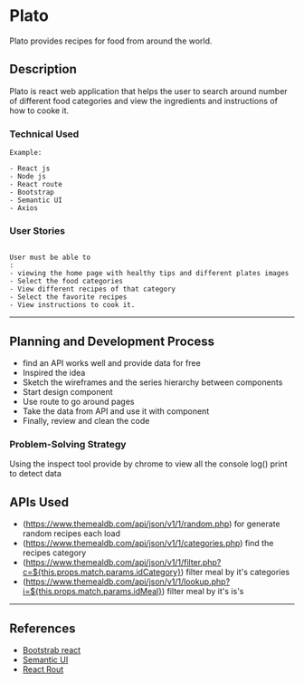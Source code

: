 # Plato 

Plato provides recipes for food from around the world.

## Description

Plato is react web application that helps the user to search around number of different food categories and view the ingredients and instructions of how to cooke it.

### Technical Used

```
Example:

- React js 
- Node js
- React route
- Bootstrap 
- Semantic UI
- Axios
```

### User Stories

```

User must be able to 
:
- viewing the home page with healthy tips and different plates images 
- Select the food categories 
- View different recipes of that category 
- Select the favorite recipes 
- View instructions to cook it.

```

---

## Planning and Development Process
- find an API works well and provide data for free 
- Inspired the idea 
- Sketch the wireframes and the series hierarchy between components 
- Start design component
- Use route to go around pages 
- Take the data from API and use it with component 
- Finally, review and clean the code  

### Problem-Solving Strategy

Using the inspect tool provide by chrome to view all the console log() print to detect data


## APIs Used

- (https://www.themealdb.com/api/json/v1/1/random.php) for generate random recipes each load
- (https://www.themealdb.com/api/json/v1/1/categories.php) find the recipes category
- (https://www.themealdb.com/api/json/v1/1/filter.php?c=${this.props.match.params.idCategory}) filter meal by it's categories
- (https://www.themealdb.com/api/json/v1/1/lookup.php?i=${this.props.match.params.idMeal}) filter meal by it's is's

---

 ## References
- [Bootstrab react](https://react-bootstrap.netlify.com/)
- [Semantic UI](https://react.semantic-ui.com/)
- [React Rout](https://reacttraining.com/react-router/web/guides/quick-start)


